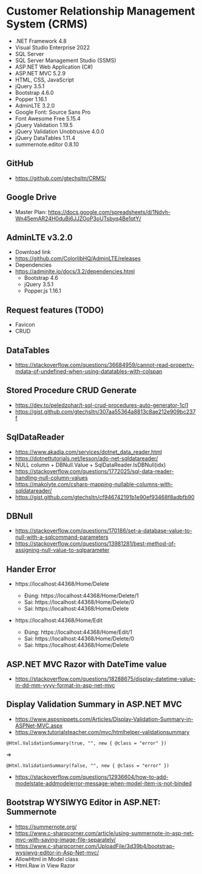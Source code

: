 ﻿# Customer Relationship Management System (CRMS)

+ .NET Framework 4.8
+ Visual Studio Enterprise 2022
+ SQL Server
+ SQL Server Management Studio (SSMS)
+ ASP.NET Web Application (C#)
+ ASP.NET MVC 5.2.9
+ HTML, CSS, JavaScript
+ jQuery 3.5.1
+ Bootstrap 4.6.0
+ Popper 1.16.1
+ AdminLTE 3.2.0
+ Google Font: Source Sans Pro
+ Font Awesome Free 5.15.4
+ jQuery Validation 1.19.5
+ jQuery Validation Unobtrusive 4.0.0
+ jQuery DataTables 1.11.4
+ summernote.editor 0.8.10

## GitHub
+ https://github.com/gtechsltn/CRMS/

## Google Drive
+ Master Plan: https://docs.google.com/spreadsheets/d/1Ndvh-Wn45emAR24H0duBj6JJZOoP3oUTsbyq4Be1qtY/

## AdminLTE v3.2.0
+ Download link
+ https://github.com/ColorlibHQ/AdminLTE/releases
+ Dependencies
+ https://adminlte.io/docs/3.2/dependencies.html
  + Bootstrap 4.6
  + jQuery 3.5.1
  + Popper.js 1.16.1

## Request features (TODO)
+ Favicon
+ CRUD

## DataTables
+ https://stackoverflow.com/questions/36684959/cannot-read-property-mdata-of-undefined-when-using-datatables-with-colspan

## Stored Procedure CRUD Generate
+ https://dev.to/peledzohar/t-sql-crud-procedures-auto-generator-1cl1
+ https://gist.github.com/gtechsltn/307aa55364a8813c8ae212e909bc237f

## SqlDataReader
+ https://www.akadia.com/services/dotnet_data_reader.html
+ https://dotnettutorials.net/lesson/ado-net-sqldatareader/
+ NULL column + DBNull.Value + SqlDataReader.IsDBNull(idx)
+ https://stackoverflow.com/questions/1772025/sql-data-reader-handling-null-column-values
+ https://makolyte.com/csharp-mapping-nullable-columns-with-sqldatareader/
+ https://gist.github.com/gtechsltn/cf946742191b1e90ef93468f8adbfb90

## DBNull
+ https://stackoverflow.com/questions/170186/set-a-database-value-to-null-with-a-sqlcommand-parameters
+ https://stackoverflow.com/questions/13981281/best-method-of-assigning-null-value-to-sqlparameter

## Hander Error
+ https://localhost:44368/Home/Delete
  + Đúng: https://localhost:44368/Home/Delete/1
  + Sai: https://localhost:44368/Home/Delete/0
  + Sai: https://localhost:44368/Home/Delete

+ https://localhost:44368/Home/Edit
  + Đúng: https://localhost:44368/Home/Edit/1
  + Sai: https://localhost:44368/Home/Delete/0
  + Sai: https://localhost:44368/Home/Delete

## ASP.NET MVC Razor with DateTime value
+ https://stackoverflow.com/questions/18288675/display-datetime-value-in-dd-mm-yyyy-format-in-asp-net-mvc

## Display Validation Summary in ASP.NET MVC
+ https://www.aspsnippets.com/Articles/Display-Validation-Summary-in-ASPNet-MVC.aspx
+ https://www.tutorialsteacher.com/mvc/htmlhelper-validationsummary
```
@Html.ValidationSummary(true, "", new { @class = "error" })
```
=>
```
@Html.ValidationSummary(false, "", new { @class = "error" })
```
+ https://stackoverflow.com/questions/12936604/how-to-add-modelstate-addmodelerror-message-when-model-item-is-not-binded

## Bootstrap WYSIWYG Editor in ASP.NET: Summernote
+ https://summernote.org/
+ https://www.c-sharpcorner.com/article/using-summernote-in-asp-net-mvc-with-saving-image-file-separately/
+ https://www.c-sharpcorner.com/UploadFile/3d39b4/bootstrap-wysiwyg-editor-in-Asp-Net-mvc/
+ AllowHtml in Model class
+ Html.Raw in View Razor

